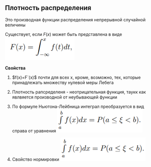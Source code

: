 ## Плотность распределения

Это производная функции распределения непрерывной случайной величины 

Существует, если $F(x)$ может быть представлена в виде
![](./images/непрерывФункцРаспр.png)


**Свойства**

1. $f(x)=F`(x)$ почти для всех x, кроме, возможно, тех, которые принадлежать множеству нулевой меры Лебега

2. Плотность рапсределеня - неотрицательная функция, таукк как явлвяется производной от неубывающей функции

3. По формуле Ньютона-Лейбница интеграл преобразуется в вид справа от уравнения 
![](./images/свойстПлотРаспр.png)

4. Свойство нормировки 
![](./images/свойстПлотРаспр.png)